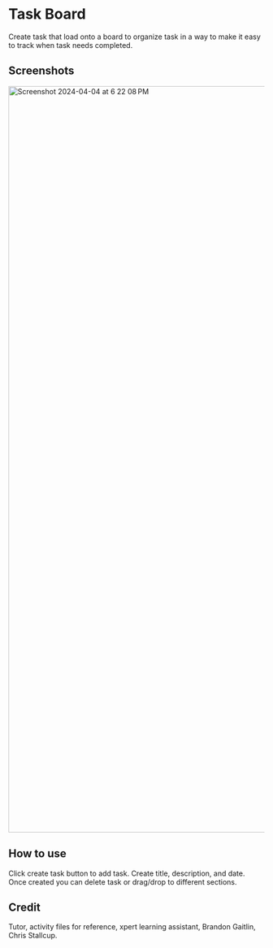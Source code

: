 # Task Board

Create task that load onto a board to organize task in a way to make it easy to track when task needs completed.

## Screenshots
<img width="1470" alt="Screenshot 2024-04-04 at 6 22 08 PM" src="https://github.com/brenj23/Task-Board/assets/154111598/237d6d21-0421-49ec-98d9-fd547995227f">


## How to use
Click create task button to add task. Create title, description, and date. Once created you can delete task or drag/drop to different sections.

## Credit
Tutor,
activity files for reference,
xpert learning assistant,
Brandon Gaitlin,
Chris Stallcup.
